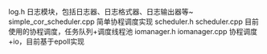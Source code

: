 log.h 日志模块，包括日志器、日志格式器、日志输出器等~
simple_cor_scheduler.cpp 简单协程调度实现
scheduler.h scheduler.cpp 目前使用的协程调度，任务队列+调度线程池
iomanager.h iomanager.cpp 协程调度+io，目前基于epoll实现
